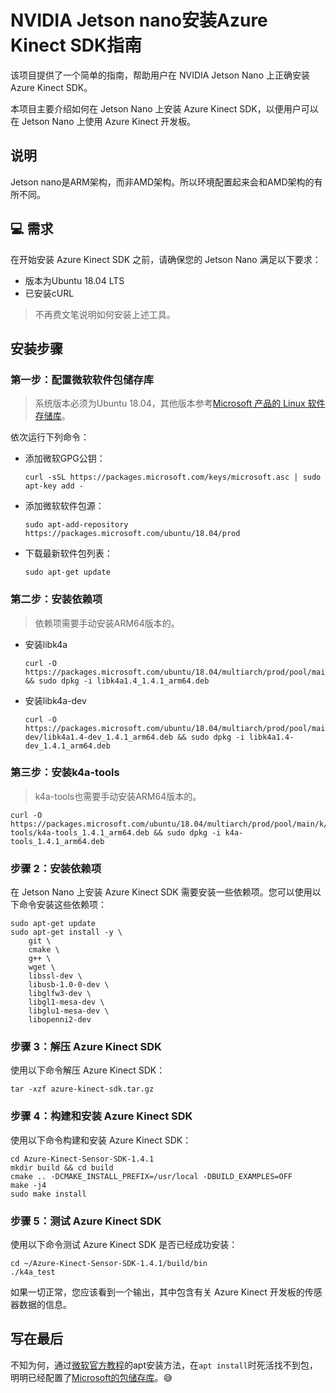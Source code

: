 # NVIDIA Jetson nano安装Azure Kinect SDK指南

该项目提供了一个简单的指南，帮助用户在 NVIDIA Jetson Nano 上正确安装 Azure Kinect SDK。

本项目主要介绍如何在 Jetson Nano 上安装 Azure Kinect SDK，以便用户可以在 Jetson Nano 上使用 Azure Kinect 开发板。

## 说明

Jetson nano是ARM架构，而非AMD架构。所以环境配置起来会和AMD架构的有所不同。

## :computer: 需求

在开始安装 Azure Kinect SDK 之前，请确保您的 Jetson Nano 满足以下要求：

- 版本为Ubuntu 18.04 LTS
- 已安装cURL

> 不再费文笔说明如何安装上述工具。

## 安装步骤

### 第一步：配置微软软件包储存库

> 系统版本必须为Ubuntu 18.04，其他版本参考[Microsoft 产品的 Linux 软件存储库](https://learn.microsoft.com/zh-cn/windows-server/administration/linux-package-repository-for-microsoft-software)。

依次运行下列命令：

- 添加微软GPG公钥：

  ```shell
  curl -sSL https://packages.microsoft.com/keys/microsoft.asc | sudo apt-key add -
  ```

- 添加微软软件包源：

	```shell
	sudo apt-add-repository https://packages.microsoft.com/ubuntu/18.04/prod
	```
	
- 下载最新软件包列表：
	```shell
	sudo apt-get update
	```

### 第二步：安装依赖项

>  依赖项需要手动安装ARM64版本的。

- 安装libk4a

	```shell
	curl -O 	https://packages.microsoft.com/ubuntu/18.04/multiarch/prod/pool/main/libk/libk4a1.4/libk4a1.4_1.4.1_arm64.deb && sudo dpkg -i libk4a1.4_1.4.1_arm64.deb
	```

- 安装libk4a-dev

  ```shell
  curl -O
  https://packages.microsoft.com/ubuntu/18.04/multiarch/prod/pool/main/libk/libk4a1.4-dev/libk4a1.4-dev_1.4.1_arm64.deb && sudo dpkg -i libk4a1.4-dev_1.4.1_arm64.deb
  ```

### 第三步：安装k4a-tools

> k4a-tools也需要手动安装ARM64版本的。

```shell
curl -O https://packages.microsoft.com/ubuntu/18.04/multiarch/prod/pool/main/k/k4a-tools/k4a-tools_1.4.1_arm64.deb && sudo dpkg -i k4a-tools_1.4.1_arm64.deb
```




### 步骤 2：安装依赖项

在 Jetson Nano 上安装 Azure Kinect SDK 需要安装一些依赖项。您可以使用以下命令安装这些依赖项：

```
sudo apt-get update
sudo apt-get install -y \
    git \
    cmake \
    g++ \
    wget \
    libssl-dev \
    libusb-1.0-0-dev \
    libglfw3-dev \
    libgl1-mesa-dev \
    libglu1-mesa-dev \
    libopenni2-dev
```

### 步骤 3：解压 Azure Kinect SDK

使用以下命令解压 Azure Kinect SDK：

```
tar -xzf azure-kinect-sdk.tar.gz
```

### 步骤 4：构建和安装 Azure Kinect SDK

使用以下命令构建和安装 Azure Kinect SDK：

```
cd Azure-Kinect-Sensor-SDK-1.4.1
mkdir build && cd build
cmake .. -DCMAKE_INSTALL_PREFIX=/usr/local -DBUILD_EXAMPLES=OFF
make -j4
sudo make install
```

### 步骤 5：测试 Azure Kinect SDK

使用以下命令测试 Azure Kinect SDK 是否已经成功安装：

```
cd ~/Azure-Kinect-Sensor-SDK-1.4.1/build/bin
./k4a_test
```

如果一切正常，您应该看到一个输出，其中包含有关 Azure Kinect 开发板的传感器数据的信息。



## 写在最后

不知为何，通过[微软官方教程](https://learn.microsoft.com/zh-cn/azure/kinect-dk/sensor-sdk-download)的apt安装方法，在`apt install`时死活找不到包，明明已经配置了[Microsoft的包储存库](https://learn.microsoft.com/zh-cn/windows-server/administration/linux-package-repository-for-microsoft-software)。😅